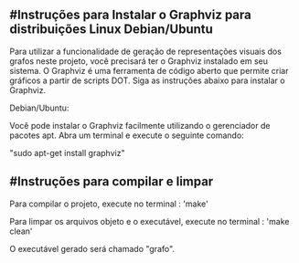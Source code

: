#Instruções para Instalar o Graphviz para distribuições Linux Debian/Ubuntu
----------------------------------------------------------------------------

Para utilizar a funcionalidade de geração de representações visuais dos grafos neste projeto, você precisará ter o Graphviz instalado em seu sistema. O Graphviz é uma ferramenta de código aberto que permite criar 
gráficos a partir de scripts DOT. Siga as instruções abaixo para instalar o Graphviz.

Debian/Ubuntu:

Você pode instalar o Graphviz facilmente utilizando o gerenciador de pacotes apt. Abra um terminal e execute o seguinte comando:

"sudo apt-get install graphviz"



#Instruções para compilar e limpar
-------------------------------------------------------------------------

Para compilar o projeto, execute no terminal : 'make'

Para limpar os arquivos objeto e o executável, execute no terminal : 'make clean'

O executável gerado será chamado "grafo".
